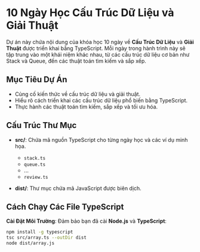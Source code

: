 # 10 Ngày Học Cấu Trúc Dữ Liệu và Giải Thuật

Dự án này chứa nội dung của khóa học 10 ngày về **Cấu Trúc Dữ Liệu** và **Giải Thuật** được triển khai bằng TypeScript. Mỗi ngày trong hành trình này sẽ tập trung vào một khái niệm khác nhau, từ các cấu trúc dữ liệu cơ bản như Stack và Queue, đến các thuật toán tìm kiếm và sắp xếp.

## Mục Tiêu Dự Án
- Củng cố kiến thức về cấu trúc dữ liệu và giải thuật.
- Hiểu rõ cách triển khai các cấu trúc dữ liệu phổ biến bằng TypeScript.
- Thực hành các thuật toán tìm kiếm, sắp xếp và tối ưu hóa.


## Cấu Trúc Thư Mục

- **src/**: Chứa mã nguồn TypeScript cho từng ngày học và các ví dụ minh họa.

  - `stack.ts`
  - `queue.ts`
  - ...
  - `review.ts`
- **dist/**: Thư mục chứa mã JavaScript được biên dịch.

## Cách Chạy Các File TypeScript

**Cài Đặt Môi Trường**:
   Đảm bảo bạn đã cài **Node.js** và **TypeScript**:
   ```bash
   npm install -g typescript
   tsc src/array.ts --outDir dist
   node dist/array.js

